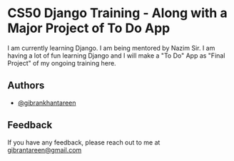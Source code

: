 # CS50 Django Training - Along with a Major Project of To Do App
I am currently learning Django. I am being mentored by Nazim Sir. I am having a lot of fun learning Django and I will make a "To Do" App as "Final Project" of my ongoing training here.

## Authors
- [@gibrankhantareen](https://www.github.com/gibrankhantareen)

## Feedback
If you have any feedback, please reach out to me at gibrantareen@gmail.com
